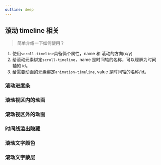 ```yaml
---
outline: deep
---
```


## 滚动 timeline 相关

> 简单介绍一下如何使用？

1. 使用`scroll-timeline`具备俩个属性，name 和 滚动的方向(x/y)
2. 给滚动元素绑定`scroll-timeline`，name 是时间轴的名称，可以理解为时间轴的 id。
3. 给需要动画的元素绑定`animation-timeline`, value 是时间轴的名称/id。

### 滚动进度条

<preview path="./components/scroll1.vue" title="滚动进度条的实现方式" description="利用滚动时间轴实现，需要定义时间轴名称，给滚动元素绑定时间轴动画(动画名称与时间轴名称一致)<a style=color:red>需要注意的是兼容性不是很好</a>，关于<a href=https://developer.mozilla.org/en-US/docs/Web/CSS/scroll-timeline target=_blank>如何使用？看文档</a>"></preview>

### 滚动视区内的动画

<preview path="./components/scroll2.vue" title="滚动视区内的动画" description="页面发生滚动时，给元素添加滚动效果。<a style=color:red>需要注意的是兼容性不是很好</a>关于<a href=https://developer.mozilla.org/en-US/docs/Web/CSS/view-timeline target=_blank>如何使用？看文档</a>"></preview>

### 滚动视区外的动画

<preview path="./components/scroll3.vue" title="滚动视区外的动画" description="页面发生滚动时，给滚动区域外元素添加滚动效果。<a style=color:red>需要注意的是兼容性不是很好</a>关于<a href=https://developer.mozilla.org/en-US/docs/Web/CSS/timeline-scope target=_blank>如何使用？看文档</a>"></preview>

### 时间线溢出隐藏

<preview path="./components/scroll4.vue" title="时间线溢出隐藏" ></preview>

### 滚动文字颜色

<preview path="./components/scroll5.vue" title="滚动文字颜色" ></preview>

### 滚动文字蒙层

<preview path="./components/scroll6.vue" title="滚动文字蒙层" ></preview>
